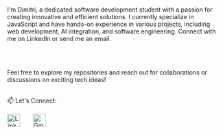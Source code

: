 <br> I'm Dimitri, a dedicated software development student with a passion for creating innovative and efficient solutions. I currently specialize in JavaScript and have hands-on experience in various projects, including web development, AI integration, and software engineering. Connect with me on LinkedIn or send me an email.

<br>


<br>Feel free to explore my repositories and reach out for collaborations or discussions on exciting tech ideas! <br>

<br>📫 Let's Connect:<br>
<br>
<a href="https://www.linkedin.com/in/dimitri-jimenez/" target="_blank" style="display: inline-block; margin-right: 10px;">
    <img src="https://cdn.jsdelivr.net/npm/simple-icons@v5/icons/linkedin.svg" alt="LinkedIn" width="30" height="30">
</a>
&nbsp;&nbsp;&nbsp;
<a href="mailto:dimijimz96@gmail.com" target="_blank" style="display: inline-block;">
    <img src="https://cdn.jsdelivr.net/npm/simple-icons@v5/icons/gmail.svg" alt="Gmail" width="30" height="30">
</a>



<!---
dimijimz/dimijimz is a ✨ special ✨ repository because its `README.md` (this file) appears on your GitHub profile.
You can click the Preview link to take a look at your changes.
--->
